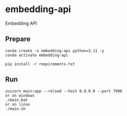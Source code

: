 # embedding-api
Embedding API

## Prepare

```
conda create -n embedding-api python=3.11 -y
conda activate embedding-api
```

```
pip install -r requirements.txt
```

## Run

```
uvicorn main:app --reload --host 0.0.0.0 --port 7998
or on windows
./main.bat
or on linux
./main.sh
```